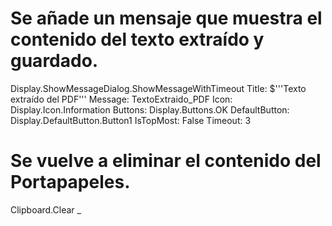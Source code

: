 # Se añade un mensaje que muestra el contenido del texto extraído y guardado.
Display.ShowMessageDialog.ShowMessageWithTimeout Title: $'''Texto extraído del PDF''' Message: TextoExtraido_PDF Icon: Display.Icon.Information Buttons: Display.Buttons.OK DefaultButton: Display.DefaultButton.Button1 IsTopMost: False Timeout: 3
# Se vuelve a eliminar el contenido del Portapapeles.
Clipboard.Clear _
